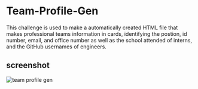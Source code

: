 # Team-Profile-Gen

This challenge is used to make a automatically created HTML file that makes professional teams information in cards, identifying the postion, id number, email, and office number as well as the school attended of interns, and the GitHub usernames of engineers.


## screenshot
![team profile gen](https://user-images.githubusercontent.com/107383497/210843430-e9bdfc4d-f747-4bbb-ba83-8178f7b5a4c7.png)

